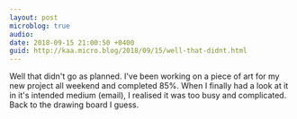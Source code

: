 ```yaml
---
layout: post
microblog: true
audio: 
date: 2018-09-15 21:00:50 +0400
guid: http://kaa.micro.blog/2018/09/15/well-that-didnt.html
---
```

Well that didn't go as planned. I've been working on a piece of art for my new project all weekend and completed 85%. When I finally had a look at it in it's intended medium (email), I realised it was too busy and complicated. Back to the drawing board I guess. 
